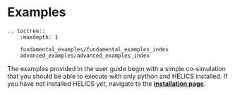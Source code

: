 # Examples




```eval_rst
.. toctree::
    :maxdepth: 1
    
    fundamental_examples/fundamental_examples_index
    advanced_examples/advanced_examples_index
```
<!--- 
this page should mirror the helics_co-sim_sequence, if possible
-->

The examples provided in the user guide begin with a simple co-simulation that you should be able to execute with only python and HELICS installed. If you have not installed HELICS yet, navigate to the [**installation page**](../installation/index.md).
